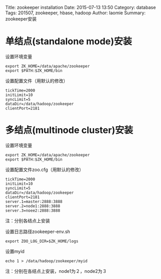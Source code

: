 Title: zookeeper installation
Date: 2015-07-13 13:50
Category: database
Tags: 201507, zookeeper, hbase, hadoop 
Author: laomie
Summary: zookeeper安装

单结点(standalone mode)安装
=========================
设置环境变量
```
export ZK_HOME=/data/apache/zookeeper
export $PATH:$ZK_HOME/bin
```

设置配置文件（用默认的修改）
```
tickTime=2000
initLimit=10
syncLimit=5
dataDir=/data/hadoop/zookeeper
clientPort=2181
```

多结点(multinode cluster)安装
=========================
设置环境变量
```
export ZK_HOME=/data/apache/zookeeper
export $PATH:$ZK_HOME/bin
```

设置配置文件zoo.cfg（用默认的修改）
```
tickTime=2000
initLimit=10
syncLimit=5
dataDir=/data/hadoop/zookeeper
clientPort=2181
server.1=master:2888:3888
server.2=node1:2888:3888
server.3=noee2:2888:3888
```
注：分别各结点上安装

设置日志路径zookeeper-env.sh
```
export ZOO_LOG_DIR=$ZK_HOME/logs
```

设置myid
```
echo 1 > /data/hadoop/zookeeper/myid
```
注：分别在各结点上安装，node1为２，node2为３

